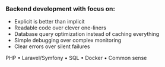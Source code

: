 ### Backend development with focus on:
- Explicit is better than implicit
- Readable code over clever one-liners
- Database query optimization instead of caching everything
- Simple debugging over complex monitoring
- Clear errors over silent failures

PHP • Laravel/Symfony • SQL • Docker • Common sense
